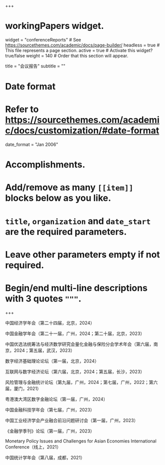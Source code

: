 +++
# workingPapers widget.
widget = "conferenceReports"  # See https://sourcethemes.com/academic/docs/page-builder/
headless = true  # This file represents a page section.
active = true  # Activate this widget? true/false
weight = 140  # Order that this section will appear.

title = "会议报告"
subtitle = ""

# Date format
#   Refer to https://sourcethemes.com/academic/docs/customization/#date-format
date_format = "Jan 2006"

# Accomplishments.
#   Add/remove as many `[[item]]` blocks below as you like.
#   `title`, `organization` and `date_start` are the required parameters.
#   Leave other parameters empty if not required.
#   Begin/end multi-line descriptions with 3 quotes `"""`.

+++


中国经济学年会（第二十四届，北京，2024）

中国金融学年会（第二十一届，广州，2024；第二十届，北京，2023）

中国优选法统筹法与经济数学研究会量化金融与保险分会学术年会（第六届，南京，2024；第五届，武汉，2023）

数字经济基础理论论坛（第一届，北京，2024）

互联网与数字经济论坛（第六届，北京，2024；第五届，长沙，2023）

风险管理与金融统计论坛（第九届，广州，2024；第七届，广州，2022；第六届，厦门，2021）

粤港澳大湾区数字金融论坛（第一届，广州，2024）

中国金融科技学年会（第七届，广州，2023）

中国工业经济学会产业融合前沿问题研讨会（第一届，广州，2023）

《金融学季刊》论坛（第一届，广州，2023）

Monetary Policy Issues and Challenges for Asian Economies International Conference（线上，2021）

中国统计学年会（第八届，成都，2021）
